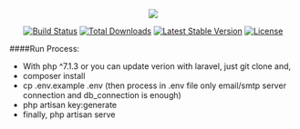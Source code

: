 <p align="center"><img src="https://laravel.com/assets/img/components/logo-laravel.svg"></p>

<p align="center">
<a href="https://travis-ci.org/laravel/framework"><img src="https://travis-ci.org/laravel/framework.svg" alt="Build Status"></a>
<a href="https://packagist.org/packages/laravel/framework"><img src="https://poser.pugx.org/laravel/framework/d/total.svg" alt="Total Downloads"></a>
<a href="https://packagist.org/packages/laravel/framework"><img src="https://poser.pugx.org/laravel/framework/v/stable.svg" alt="Latest Stable Version"></a>
<a href="https://packagist.org/packages/laravel/framework"><img src="https://poser.pugx.org/laravel/framework/license.svg" alt="License"></a>
</p>

####Run Process:
<ul>
  <li> With php ^7.1.3 or you can update verion with laravel, just git clone and, </li>
  <li>composer install</li>
  <li> cp .env.example .env (then process in .env file only email/smtp server connection and db_connection is enough) </li>
  <li>php artisan key:generate </li>
  <li>finally, php artisan serve</li>
</ul>

